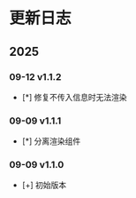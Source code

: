 # 更新日志

## 2025

### 09-12 v1.1.2

- [*] 修复不传入信息时无法渲染

### 09-09 v1.1.1

- [*] 分离渲染组件

### 09-09 v1.1.0

- [+] 初始版本
